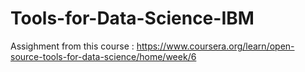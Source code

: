 # Tools-for-Data-Science-IBM

Assighment from this course :
https://www.coursera.org/learn/open-source-tools-for-data-science/home/week/6
